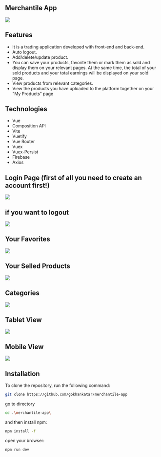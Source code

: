 ## Merchantile App
<img src="src/screenshots/general.png" />

## Features

- It is a trading application developed with front-end and back-end.
- Auto logout.
- Add/delete/update product.
- You can save your products, favorite them or mark them as sold and display them on your relevant pages. At the same time, the total of your sold products and your total earnings will be displayed on your sold page.
- View products from relevant categories.
- View the products you have uploaded to the platform together on your "My Products" page

## Technologies

- Vue
- Composition API
- Vite
- Vuetify
- Vue Router
- Vuex
- Vuex-Persist
- Firebase
- Axios

## Login Page (first of all you need to create an account first!)
<img src="src/screenshots/logIn.png" />

## if you want to logout
<img src="src/screenshots/logOut.png" />

## Your Favorites
<img src="src/screenshots/myFavorites.png" />

## Your Selled Products
<img src="src/screenshots/selledProducts.png" />

## Categories
<img src="src/screenshots/categories.png" />

## Tablet View
<img src="src/screenshots/tablet.png" />

## Mobile View
<img src="src/screenshots/mobile.png" />

## Installation

To clone the repository, run the following command:

```sh
git clone https://github.com/gokhankatar/merchantile-app

``` 
go to directory

```sh
cd .\merchantile-app\

``` 
and then install npm:

```sh
npm install -f

``` 
open your browser:

```sh
npm run dev
